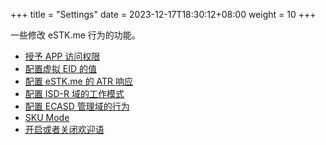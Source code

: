 +++
title = "Settings"
date =  2023-12-17T18:30:12+08:00
weight = 10
+++

一些修改 eSTK.me 行为的功能。

- [授予 APP 访问权限](./ara-m-sha1)
- [配置虚拟 EID 的值](./virtual-eid)
- [配置 eSTK.me 的 ATR 响应](./atr-mode)
- [配置 ISD-R 域的工作模式](./isd-r-mode)
- [配置 ECASD 管理域的行为](./ecasd-mode)
- [SKU Mode](./sku-mode)
- [开启或者关闭欢迎语](./hint-mode)
